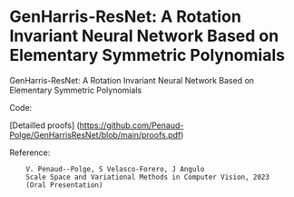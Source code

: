 # GenHarris-ResNet: A Rotation Invariant Neural Network Based on Elementary Symmetric Polynomials

 GenHarris-ResNet: A Rotation Invariant Neural Network Based on Elementary Symmetric Polynomials

Code:




[Detailled proofs] (https://github.com/Penaud-Polge/GenHarrisResNet/blob/main/proofs.pdf)


Reference:

        
        V. Penaud--Polge, S Velasco-Forero, J Angulo
        Scale Space and Variational Methods in Computer Vision, 2023
        (Oral Presentation)



